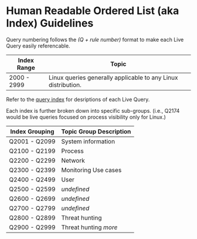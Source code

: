 # Human Readable Ordered List (aka Index) Guidelines
Query numbering follows the *(Q + rule number)* format to make each Live Query easily referencable.

| Index Range | Topic |
| ----------- | ----- |
| 2000 - 2999 | Linux queries generally applicable to any Linux distribution. |

Refer to the [query index](query_index.md) for desriptions of each Live Query.

Each index is further broken down into specific sub-groups.
(i.e., Q2174 would be live queries focused on process visibility only for Linux.)

| Index Grouping | Topic Group Description |
| -------------- | ----------------------- |
| Q2001 - Q2099 | System information |
| Q2100 - Q2199 | Process |
| Q2200 - Q2299 | Network |
| Q2300 - Q2399 | Monitoring Use cases |
| Q2400 - Q2499 | User |
| Q2500 - Q2599 | *undefined* |
| Q2600 - Q2699 | *undefined* |
| Q2700 - Q2799 | *undefined* |
| Q2800 - Q2899 | Threat hunting |
| Q2900 - Q2999 | Threat hunting *more* |